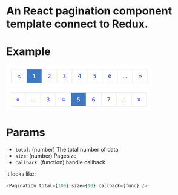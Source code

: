 # An React pagination component template connect to Redux.

# Example
<img src="img/example1.png" height="58" width="384" alt="">  
<img src="img/example2.png" height="59" width="380" alt="">

# Params
* `total`: (number) The total number of data
* `size`: (number) Pagesize
* `callback`: (function) handle callback

it looks like:
```js
<Pagination total={100} size={10} callback={func} />
```
